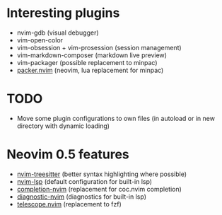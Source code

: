 # Interesting plugins

- nvim-gdb (visual debugger)
- vim-open-color
- vim-obsession + vim-prosession (session management)
- vim-markdown-composer (markdown live preview)
- vim-packager (possible replacement to minpac)
- [packer.nvim](https://github.com/wbthomason/packer.nvim)
  (neovim, lua replacement for minpac)

# TODO

- Move some plugin configurations to own files (in autoload or in new directory with dynamic loading)

# Neovim 0.5 features

- [nvim-treesitter](https://github.com/nvim-treesitter/nvim-treesitter)
  (better syntax highlighting where possible)
- [nvim-lsp](https://github.com/neovim/nvim-lsp)
  (default configuration for built-in lsp)
- [completion-nvim](https://github.com/nvim-lua/completion-nvim)
  (replacement for coc.nvim completion)
- [diagnostic-nvim](https://github.com/nvim-lua/diagnostic-nvim)
  (diagnostics for built-in lsp)
- [telescope.nvim](https://github.com/nvim-lua/telescope.nvim)
  (replacement to fzf)
